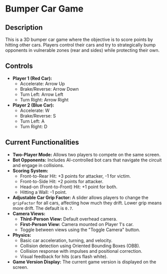 # Bumper Car Game

## Description
This is a 3D bumper car game where the objective is to score points by hitting other cars. Players control their cars and try to strategically bump opponents in vulnerable zones (rear and sides) while protecting their own.

## Controls
- **Player 1 (Red Car):**
  - Accelerate: Arrow Up
  - Brake/Reverse: Arrow Down
  - Turn Left: Arrow Left
  - Turn Right: Arrow Right
- **Player 2 (Blue Car):**
  - Accelerate: W
  - Brake/Reverse: S
  - Turn Left: A
  - Turn Right: D

## Current Functionalities
- **Two-Player Mode:** Allows two players to compete on the same screen.
- **Bot Opponents:** Includes AI-controlled bot cars that navigate the circuit and engage in collisions.
- **Scoring System:**
    - Front-to-Rear Hit: +3 points for attacker, -1 for victim.
    - Front-to-Side Hit: +2 points for attacker.
    - Head-on (Front-to-Front) Hit: +1 point for both.
    - Hitting a Wall: -1 point.
- **Adjustable Car Grip Factor:** A slider allows players to change the `gripFactor` for all cars, affecting how much they drift. Lower grip means more drift. The default is `0.7`.
- **Camera Views:**
    - **Third-Person View:** Default overhead camera.
    - **First-Person View:** Camera mounted on Player 1's car.
    - Toggle between views using the "Toggle Camera" button.
- **Physics:**
    - Basic car acceleration, turning, and velocity.
    - Collision detection using Oriented Bounding Boxes (OBB).
    - Collision response with impulses and positional correction.
    - Visual feedback for hits (cars flash white).
- **Game Version Display:** The current game version is displayed on the screen.
